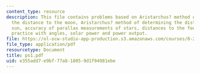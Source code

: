 ```yaml
---
content_type: resource
description: This file contains problems based on Aristarchus? method of determining
  the distance to the moon, Aristarchus? method of determining the distance to the
  sun, accuracy of parallax measurements of stars, distances to the four closest stars,
  practice with angles, solar power and power output.
file: https://ol-ocw-studio-app-production.s3.amazonaws.com/courses/8-282j-introduction-to-astronomy-spring-2006/e355add7e9bf77a818059d1f94981ebe_ps1.pdf
file_type: application/pdf
resourcetype: Document
title: ps1.pdf
uid: e355add7-e9bf-77a8-1805-9d1f94981ebe
---
```

